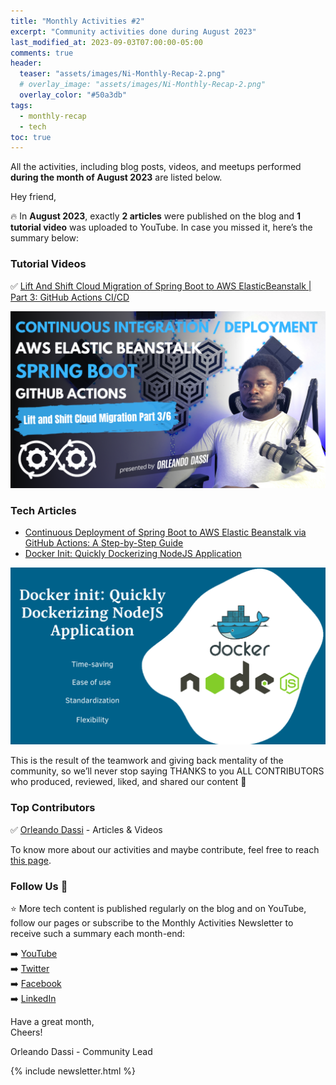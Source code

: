 ```yaml
---
title: "Monthly Activities #2"
excerpt: "Community activities done during August 2023"
last_modified_at: 2023-09-03T07:00:00-05:00
comments: true
header:
  teaser: "assets/images/Ni-Monthly-Recap-2.png"
  # overlay_image: "assets/images/Ni-Monthly-Recap-2.png"
  overlay_color: "#50a3db"
tags: 
  - monthly-recap
  - tech
toc: true
---
```


All the activities, including blog posts, videos, and meetups performed **during the month of August 2023** are listed below.

Hey friend,

🔥 In **August 2023**, exactly **2 articles** were published on the blog and **1 tutorial video** was uploaded to YouTube. In case you missed it, here’s the summary below:

### Tutorial Videos
✅ [Lift And Shift Cloud Migration of Spring Boot to AWS ElasticBeanstalk | Part 3: GitHub Actions CI/CD](https://youtu.be/TI84hpeiTZE) <br/>

[![GitHubActionsCICDImage](https://raw.githubusercontent.com/numerica-ideas/community/master/aws/springboot-migration-elasticbeanstalk/images/cicd-github-actions.png)](https://youtu.be/TI84hpeiTZE)

### Tech Articles
- [Continuous Deployment of Spring Boot to AWS Elastic Beanstalk via GitHub Actions: A Step-by-Step Guide](https://blog.numericaideas.com/cd-springboot-aws-eb-github-actions) <br/>
- [Docker Init: Quickly Dockerizing NodeJS Application](https://blog.numericaideas.com/quickly-dockerizing-nodejs) <br/>

[![DockerizeNodeJS](https://raw.githubusercontent.com/numerica-ideas/community/master/docker/quickly-dockerizing-nodejs/images/quickly-dockerizing-nodejs.png)](https://blog.numericaideas.com/quickly-dockerizing-nodejs)

This is the result of the teamwork and giving back mentality of the community, so we’ll never stop saying THANKS to you ALL CONTRIBUTORS who produced, reviewed, liked, and shared our content 🚀

### Top Contributors
✅ [Orleando Dassi](https://blog.numericaideas.com/author/dassiorleando) - Articles & Videos

To know more about our activities and maybe contribute, feel free to reach [this page](https://github.com/numerica-ideas/community#contribute).

### Follow Us 👥
⭐ More tech content is published regularly on the blog and on YouTube, follow our pages or subscribe to the Monthly Activities Newsletter to receive such a summary each month-end:

➡️ [YouTube](https://www.youtube.com/@numericaideas/channels?sub_confirmation=1) <br/>
➡️ [Twitter](https://twitter.com/numericaideas) <br/>
➡️ [Facebook](https://facebook.com/numericaideas) <br/>
➡️ [LinkedIn](https://www.linkedin.com/company/numericaideas) <br/>

Have a great month, <br/>
Cheers!

Orleando Dassi - Community Lead

{% include newsletter.html %}

